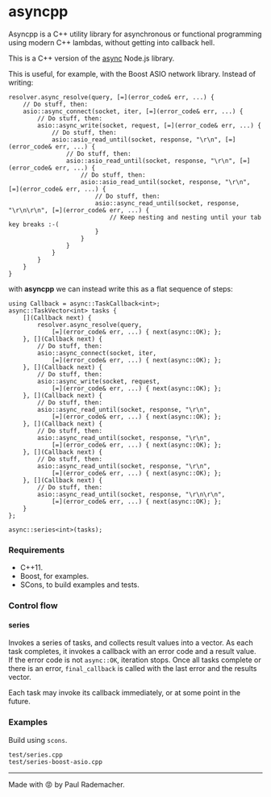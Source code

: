 # asyncpp

Asyncpp is a C++ utility library for asynchronous or functional programming using modern C++ lambdas, without getting into callback hell.

This is a C++ version of the [async](https://github.com/caolan/async) Node.js library.

This is useful, for example, with the Boost ASIO network library.  Instead of writing:
```
resolver.async_resolve(query, [=](error_code& err, ...) {
    // Do stuff, then:
    asio::async_connect(socket, iter, [=](error_code& err, ...) {
        // Do stuff, then:
        asio::async_write(socket, request, [=](error_code& err, ...) {
            // Do stuff, then:
            asio::asio_read_until(socket, response, "\r\n", [=](error_code& err, ...) {
                // Do stuff, then:
                asio::asio_read_until(socket, response, "\r\n", [=](error_code& err, ...) {
                    // Do stuff, then:
                    asio::asio_read_until(socket, response, "\r\n", [=](error_code& err, ...) {
                        // Do stuff, then:
                        asio::async_read_until(socket, response, "\r\n\r\n", [=](error_code& err, ...) {
                            // Keep nesting and nesting until your tab key breaks :-(
                        }
                    }
                }
            }
        }
    }
}
```

with **asyncpp** we can instead write this as a flat sequence of steps:

```
using Callback = async::TaskCallback<int>;
async::TaskVector<int> tasks {
    [](Callback next) {
        resolver.async_resolve(query,
            [=](error_code& err, ...) { next(async::OK); };
    }, [](Callback next) {
        // Do stuff, then:
        asio::async_connect(socket, iter,
            [=](error_code& err, ...) { next(async::OK); };
    }, [](Callback next) {
        // Do stuff, then:
        asio::async_write(socket, request,
            [=](error_code& err, ...) { next(async::OK); };
    }, [](Callback next) {
        // Do stuff, then:
        asio::async_read_until(socket, response, "\r\n",
            [=](error_code& err, ...) { next(async::OK); };
    }, [](Callback next) {
        // Do stuff, then:
        asio::async_read_until(socket, response, "\r\n",
            [=](error_code& err, ...) { next(async::OK); };
    }, [](Callback next) {
        // Do stuff, then:
        asio::async_read_until(socket, response, "\r\n",
            [=](error_code& err, ...) { next(async::OK); };
    }, [](Callback next) {
        // Do stuff, then:
        asio::async_read_until(socket, response, "\r\n\r\n",
            [=](error_code& err, ...) { next(async::OK); };
    }
};

async::series<int>(tasks);
```

### Requirements

* C++11.
* Boost, for examples.
* SCons, to build examples and tests.

### Control flow

#### series

Invokes a series of tasks, and collects result values into a vector.    As each task completes, it invokes a callback with an error code and a result value.    If the error code is not `async::OK`, iteration stops.    Once all tasks complete or there is an error, `final_callback` is called with the last error and the results vector.

Each task may invoke its callback immediately, or at some point in the future.

### Examples

Build using `scons`.

```
test/series.cpp
test/series-boost-asio.cpp
```

---------

Made with :rage: by Paul Rademacher.
